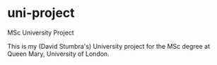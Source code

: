 # uni-project
MSc University Project

This is my (David Stumbra's) University project for the MSc degree at Queen Mary, University of London.
